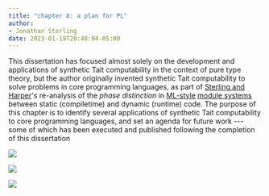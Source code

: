 ```yaml
---
title: "chapter 8: a plan for PL"
author:
- Jonathan Sterling
date: 2023-01-19T20:48:04-05:00
---
```


This dissertation has focused almost solely on the development and applications of synthetic Tait computability in the context of pure type theory, but the author originally invented synthetic Tait computability to solve problems in core programming languages, as part of [Sterling and Harper](sterling-harper-2021)'s re-analysis of the *phase distinction* in [ML-style](harper-mitchell-moggi-1990) [module systems](moggi-1989) between static (compiletime) and dynamic (runtime) code. The purpose of this chapter is to identify several applications of synthetic Tait computability to core programming languages, and set an agenda for future work --- some of which has been executed and published following the completion of this dissertation

![](jms-001A)

![](jms-001B)

![](jms-001C)
